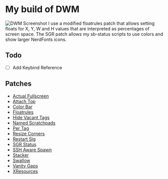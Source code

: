 # My build of DWM
![DWM Screenshot](https://git.snaile.de/luca/DWM/raw/branch/main/screenshot.png)
I use a modified floatrules patch that allows setting floats for X, Y, W and H values that are interpreted as percentages of screen space.
The SGR patch allows my sb-status scripts to use colors and show larger NerdFonts icons.

## Todo
- [ ] Add Keybind Reference

## Patches
- [Actual Fullscreen](https://dwm.suckless.org/patches/actualfullscreen/dwm-actualfullscreen-20211013-cb3f58a.diff)
- [Attach Top](https://dwm.suckless.org/patches/attachtop/)
- [Color Bar](https://dwm.suckless.org/patches/colorbar/)
- [Floatrules](https://dwm.suckless.org/patches/floatrules/)
- [Hide Vacant Tags](https://dwm.suckless.org/patches/hide_vacant_tags/)
- [Named Scratchpads](https://dwm.suckless.org/patches/namedscratchpads/)
- [Per Tag](https://dwm.suckless.org/patches/pertag/)
- [Resize Corners](https://dwm.suckless.org/patches/resizecorners/)
- [Restart Sig](https://dwm.suckless.org/patches/restartsig/)
- [SGR Status](https://dwm.suckless.org/patches/sgrstatus/)
- [SSH Aware Spawn](https://dwm.suckless.org/patches/sshawarespawn/)
- [Stacker](https://dwm.suckless.org/patches/stacker/)
- [Swallow](https://dwm.suckless.org/patches/swallow/)
- [Vanity Gaps](https://dwm.suckless.org/patches/vanitygaps/)
- [XResources](https://dwm.suckless.org/patches/xresources/)
